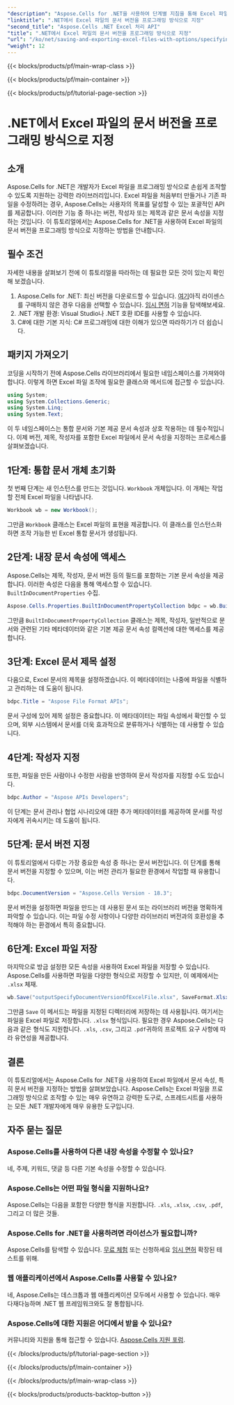 ```yaml
---
"description": "Aspose.Cells for .NET을 사용하여 단계별 지침을 통해 Excel 파일에서 버전, 작성자, 제목과 같은 문서 속성을 프로그래밍 방식으로 지정하는 방법을 알아보세요."
"linktitle": ".NET에서 Excel 파일의 문서 버전을 프로그래밍 방식으로 지정"
"second_title": "Aspose.Cells .NET Excel 처리 API"
"title": ".NET에서 Excel 파일의 문서 버전을 프로그래밍 방식으로 지정"
"url": "/ko/net/saving-and-exporting-excel-files-with-options/specifying-document-version-of-excel-file/"
"weight": 12
---
```


{{< blocks/products/pf/main-wrap-class >}}

{{< blocks/products/pf/main-container >}}

{{< blocks/products/pf/tutorial-page-section >}}

# .NET에서 Excel 파일의 문서 버전을 프로그래밍 방식으로 지정

## 소개
Aspose.Cells for .NET은 개발자가 Excel 파일을 프로그래밍 방식으로 손쉽게 조작할 수 있도록 지원하는 강력한 라이브러리입니다. Excel 파일을 처음부터 만들거나 기존 파일을 수정하려는 경우, Aspose.Cells는 사용자의 목표를 달성할 수 있는 포괄적인 API를 제공합니다. 이러한 기능 중 하나는 버전, 작성자 또는 제목과 같은 문서 속성을 지정하는 것입니다. 이 튜토리얼에서는 Aspose.Cells for .NET을 사용하여 Excel 파일의 문서 버전을 프로그래밍 방식으로 지정하는 방법을 안내합니다.
## 필수 조건
자세한 내용을 살펴보기 전에 이 튜토리얼을 따라하는 데 필요한 모든 것이 있는지 확인해 보겠습니다.
1. Aspose.Cells for .NET: 최신 버전을 다운로드할 수 있습니다. [여기](https://releases.aspose.com/cells/net/)아직 라이센스를 구매하지 않은 경우 다음을 선택할 수 있습니다. [임시 면허](https://purchase.aspose.com/temporary-license/) 기능을 탐색해보세요.
2. .NET 개발 환경: Visual Studio나 .NET 호환 IDE를 사용할 수 있습니다.
3. C#에 대한 기본 지식: C# 프로그래밍에 대한 이해가 있으면 따라하기가 더 쉽습니다.
## 패키지 가져오기
코딩을 시작하기 전에 Aspose.Cells 라이브러리에서 필요한 네임스페이스를 가져와야 합니다. 이렇게 하면 Excel 파일 조작에 필요한 클래스와 메서드에 접근할 수 있습니다.
```csharp
using System;
using System.Collections.Generic;
using System.Linq;
using System.Text;
```
이 두 네임스페이스는 통합 문서와 기본 제공 문서 속성과 상호 작용하는 데 필수적입니다.
이제 버전, 제목, 작성자를 포함한 Excel 파일에서 문서 속성을 지정하는 프로세스를 살펴보겠습니다.
## 1단계: 통합 문서 개체 초기화
첫 번째 단계는 새 인스턴스를 만드는 것입니다. `Workbook` 개체입니다. 이 개체는 작업할 전체 Excel 파일을 나타냅니다.
```csharp
Workbook wb = new Workbook();
```
그만큼 `Workbook` 클래스는 Excel 파일의 표현을 제공합니다. 이 클래스를 인스턴스화하면 조작 가능한 빈 Excel 통합 문서가 생성됩니다.
## 2단계: 내장 문서 속성에 액세스
Aspose.Cells는 제목, 작성자, 문서 버전 등의 필드를 포함하는 기본 문서 속성을 제공합니다. 이러한 속성은 다음을 통해 액세스할 수 있습니다. `BuiltInDocumentProperties` 수집.
```csharp
Aspose.Cells.Properties.BuiltInDocumentPropertyCollection bdpc = wb.BuiltInDocumentProperties;
```
그만큼 `BuiltInDocumentPropertyCollection` 클래스는 제목, 작성자, 일반적으로 문서와 관련된 기타 메타데이터와 같은 기본 제공 문서 속성 컬렉션에 대한 액세스를 제공합니다.
## 3단계: Excel 문서 제목 설정
다음으로, Excel 문서의 제목을 설정하겠습니다. 이 메타데이터는 나중에 파일을 식별하고 관리하는 데 도움이 됩니다.
```csharp
bdpc.Title = "Aspose File Format APIs";
```
문서 구성에 있어 제목 설정은 중요합니다. 이 메타데이터는 파일 속성에서 확인할 수 있으며, 외부 시스템에서 문서를 더욱 효과적으로 분류하거나 식별하는 데 사용할 수 있습니다.
## 4단계: 작성자 지정
또한, 파일을 만든 사람이나 수정한 사람을 반영하여 문서 작성자를 지정할 수도 있습니다.
```csharp
bdpc.Author = "Aspose APIs Developers";
```
이 단계는 문서 관리나 협업 시나리오에 대한 추가 메타데이터를 제공하여 문서를 작성자에게 귀속시키는 데 도움이 됩니다.
## 5단계: 문서 버전 지정
이 튜토리얼에서 다루는 가장 중요한 속성 중 하나는 문서 버전입니다. 이 단계를 통해 문서 버전을 지정할 수 있으며, 이는 버전 관리가 필요한 환경에서 작업할 때 유용합니다.
```csharp
bdpc.DocumentVersion = "Aspose.Cells Version - 18.3";
```
문서 버전을 설정하면 파일을 만드는 데 사용된 문서 또는 라이브러리 버전을 명확하게 파악할 수 있습니다. 이는 파일 수정 사항이나 다양한 라이브러리 버전과의 호환성을 추적해야 하는 환경에서 특히 중요합니다.
## 6단계: Excel 파일 저장
마지막으로 방금 설정한 모든 속성을 사용하여 Excel 파일을 저장할 수 있습니다. Aspose.Cells를 사용하면 파일을 다양한 형식으로 저장할 수 있지만, 이 예제에서는 `.xlsx` 체재.
```csharp
wb.Save("outputSpecifyDocumentVersionOfExcelFile.xlsx", SaveFormat.Xlsx);
```
그만큼 `Save` 이 메서드는 파일을 지정된 디렉터리에 저장하는 데 사용됩니다. 여기서는 파일을 Excel 파일로 저장합니다. `.xlsx` 형식입니다. 필요한 경우 Aspose.Cells는 다음과 같은 형식도 지원합니다. `.xls`, `.csv`, 그리고 `.pdf`귀하의 프로젝트 요구 사항에 따라 유연성을 제공합니다.
## 결론
이 튜토리얼에서는 Aspose.Cells for .NET을 사용하여 Excel 파일에서 문서 속성, 특히 문서 버전을 지정하는 방법을 살펴보았습니다. Aspose.Cells는 Excel 파일을 프로그래밍 방식으로 조작할 수 있는 매우 유연하고 강력한 도구로, 스프레드시트를 사용하는 모든 .NET 개발자에게 매우 유용한 도구입니다.
## 자주 묻는 질문
### Aspose.Cells를 사용하여 다른 내장 속성을 수정할 수 있나요?  
네, 주제, 키워드, 댓글 등 다른 기본 속성을 수정할 수 있습니다.
### Aspose.Cells는 어떤 파일 형식을 지원하나요?  
Aspose.Cells는 다음을 포함한 다양한 형식을 지원합니다. `.xls`, `.xlsx`, `.csv`, `.pdf`, 그리고 더 많은 것들.
### Aspose.Cells for .NET을 사용하려면 라이선스가 필요합니까?  
Aspose.Cells를 탐색할 수 있습니다. [무료 체험](https://releases.aspose.com/) 또는 신청하세요 [임시 면허](https://purchase.aspose.com/temporary-license/) 확장된 테스트를 위해.
### 웹 애플리케이션에서 Aspose.Cells를 사용할 수 있나요?  
네, Aspose.Cells는 데스크톱과 웹 애플리케이션 모두에서 사용할 수 있습니다. 매우 다재다능하며 .NET 웹 프레임워크와도 잘 통합됩니다.
### Aspose.Cells에 대한 지원은 어디에서 받을 수 있나요?  
커뮤니티와 지원을 통해 접근할 수 있습니다. [Aspose.Cells 지원 포럼](https://forum.aspose.com/c/cells/9).

{{< /blocks/products/pf/tutorial-page-section >}}

{{< /blocks/products/pf/main-container >}}

{{< /blocks/products/pf/main-wrap-class >}}

{{< blocks/products/products-backtop-button >}}